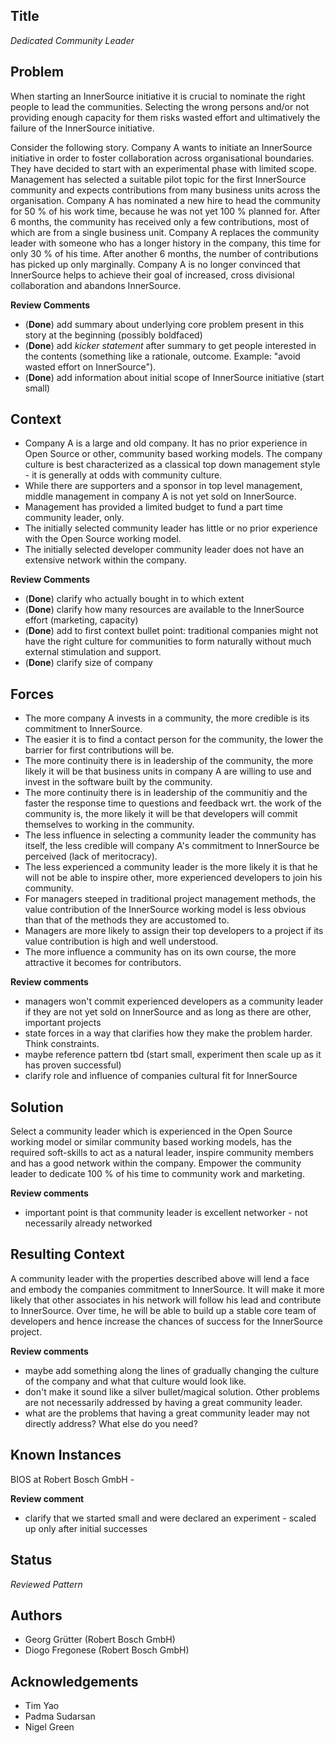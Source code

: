 ## Title

_Dedicated Community Leader_

## Problem

When starting an InnerSource initiative it is crucial to nominate the right people to lead the communities. Selecting the wrong persons and/or not providing enough capacity for them risks wasted effort and ultimatively the failure of the InnerSource initiative.

Consider the following story. Company A wants to initiate an InnerSource initiative in order to foster collaboration across organisational boundaries. They have decided to start with an experimental phase with limited scope. Management has selected a suitable pilot topic for the first InnerSource community and expects contributions from many business units across the organisation. Company A has nominated a new hire to head the community for 50 % of his work time, because he was not yet 100 % planned for. After 6 months, the community has received only a few contributions, most of which are from a single business unit. Company A replaces the community leader with someone who has a longer history in the company, this time for only 30 % of his time. After another 6 months, the number of contributions has picked up only  marginally. Company A is no longer convinced that InnerSource helps to achieve their goal of increased, cross divisional collaboration and abandons InnerSource. 

**Review Comments**
- (**Done**) add summary about underlying core problem present in this story at the beginning (possibly boldfaced)
- (**Done**) add _kicker statement_ after summary to get people interested in the contents (something like a rationale, outcome. Example: "avoid wasted effort on InnerSource"). 
- (**Done**) add information about initial scope of InnerSource initiative (start small)

## Context

- Company A is a large and old company. It has no prior experience in Open Source or other, community based working models. The company culture is best characterized as a classical top down management style - it is generally at odds with community culture.
- While there are supporters and a sponsor in top level management, middle management in company A is not yet sold on InnerSource.
- Management has provided a limited budget to fund a part time community leader, only.
- The initially selected community leader has little or no prior experience with the Open Source working model.
- The initially selected developer community leader does not have an extensive network within the company.

**Review Comments**
- (**Done**) clarify who actually bought in to which extent
- (**Done**) clarify how many resources are available to the InnerSource effort (marketing, capacity)
- (**Done**) add to first context bullet point: traditional companies might not have the right culture for communities to form naturally without much external stimulation and support.
- (**Done**) clarify size of company

## Forces

- The more company A invests in a community, the more credible is its commitment to InnerSource.
- The easier it is to find a contact person for the community, the lower the barrier for first contributions will be.
- The more continuity there is in leadership of the community, the more likely it will be that business units in company A are willing to use and invest in the software built by the community.
- The more continuity there is in leadership of the communitiy and the faster the response time to questions and feedback wrt. the work of the community is, the more likely it will be that developers will commit themselves to working in the community.
- The less influence in selecting a community leader the community has itself, the less credible will company A's commitment to InnerSource be perceived (lack of meritocracy). 
- The less experienced a community leader is the more likely it is that he will not be able to inspire other, more experienced developers to join his community.
- For managers steeped in traditional project management methods, the value contribution of the InnerSource working model is less obvious than that of the methods they are accustomed to. 
- Managers are more likely to assign their top developers to a project if its value contribution is high and well understood.
- The more influence a community has on its own course, the more attractive it becomes for contributors. 

**Review comments**
- managers won't commit experienced developers as a community leader if they are not yet sold on InnerSource and as long as there are other, important projects 
- state forces in a way that clarifies how they make the problem harder. Think constraints.
- maybe reference pattern tbd (start small, experiment then scale up as it has proven successful)
- clarify role and influence of companies cultural fit for InnerSource 

## Solution

Select a community leader which is experienced in the Open Source working model or similar community based working models, has the required soft-skills to act as a natural leader, inspire community members and has a good network within the company. Empower the community leader to dedicate 100 % of his time to community work and marketing. 

**Review comments**
- important point is that community leader is excellent networker - not necessarily already networked

## Resulting Context

A community leader with the properties described above will lend a face and embody the companies commitment to InnerSource. It will make it more likely that other associates in his network will follow his lead and contribute to InnerSource. Over time, he will be able to build up a stable core team of developers and hence increase the chances of success for the InnerSource project.

**Review comments**
- maybe add something along the lines of gradually changing the culture of the company and what that culture would look like. 
- don't make it sound like a silver bullet/magical solution. Other problems are not necessarily addressed by having a great community leader.
- what are the problems that having a great community leader may not directly address? What else do you need?

## Known Instances

BIOS at Robert Bosch GmbH - 

**Review comment**
- clarify that we started small and were declared an experiment - scaled up only after initial successes

## Status

_Reviewed Pattern_

## Authors

- Georg Grütter (Robert Bosch GmbH)
- Diogo Fregonese (Robert Bosch GmbH)

## Acknowledgements

- Tim Yao
- Padma Sudarsan
- Nigel Green